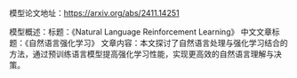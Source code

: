 模型论文地址：https://arxiv.org/abs/2411.14251

模型概述：标题：《Natural Language Reinforcement Learning》
中文文章标题：《自然语言强化学习》
文章内容：本文探讨了自然语言处理与强化学习结合的方法，通过预训练语言模型提高强化学习性能，实现更高效的自然语言理解与决策。
